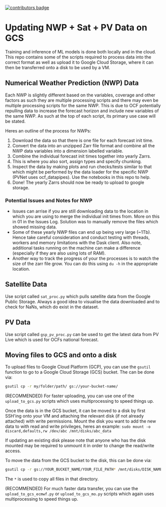 [![contributors badge](https://img.shields.io/github/contributors/openclimatefix/ocf-template?color=FFFFFF)](https://github.com/openclimatefix/ocf-template/graphs/contributors)

# Updating NWP + Sat + PV Data on GCS

Training and inference of ML models is done both locally and in the cloud. This repo contains some of the scripts required to process data into the correct format as well as upload it to Google Cloud Storage, where it can then be transferred onto a disk to be used by a VM.

## Numerical Weather Prediction (NWP) Data

Each NWP is slightly different based on the variables, coverage and other factors as such they are multiple processing scripts and there may even be multiple processing scripts for the same NWP. This is due to OCF potentially repulling data to increase the forecast horizon and include new variables of the same NWP. As such at the top of each script, its primary use case will be stated.

Heres an outline of the process for NWPs:

1. Download the data so that there is one file for each forecast init time.
2. Convert the data into an unzipped Zarr file format and combine all the NWP data variables into a dimension labelled variable.
3. Combine the individual forecast init times together into yearly Zarrs.
4. This is where you also sort, assign types and specify chunking.
5. Inspect the data by making plots and run checks/tests similar to that which might be performed by the data loader for the specific NWP (PVNet uses ocf_datapipes). Use the notebooks in this repo to help.
6. Done! The yearly Zarrs should now be ready to upload to google storage.

### Potential Issues and Notes for NWP

- Issues can arrise if you are still downloading data to the location in which you are using to merge the individual init times from. More on this in 01 in the Issues Log. Solution was to manually remove the files which showed missing data.
- Some of these yearly NWP files can end up being very large (~1Tb). Hence take careful consideration and conduct testing with threads, workers and memory limitations with the Dask client. Also note, additional tasks running on the machine can make a difference (especially if they are also using lots of RAM).
- Another way to track the progress of your the processes is to watch the size of the zarr file grow. You can do this using `du -h` in the appropriate location.

## Satellite Data

Use script called `sat_proc.py` which pulls satellite data from the Google Public Storage. Always a good idea to visualise the data downloaded and to check for NaNs, which do exist in the dataset.

## PV Data

Use script called `gsp_pv_proc.py` can be used to get the latest data from PV Live which is used for OCFs national forecast.

## Moving files to GCS and onto a disk

To upload files to Google Cloud Platform (GCP), you can use the `gsutil` function to go to a Google Cloud Storage (GCS) bucket. The can be done via:

```bash
gsutil cp -r my/folder/path/ gs://your-bucket-name/
```

(RECOMMENDED) For faster uploading, you can use one of the `upload_to_gcs.py` scripts which uses multiprocessing to speed things up.

Once the data is in the GCS bucket, it can be moved to a disk by first SSH'ing onto your VM and attaching the relevant disk (if not already attached) with write permissions. Mount the disk you want to add the new data to with read and write privileges, heres an example:
`sudo mount -o discard,defaults,rw /dev/abc /mnt/disks/abc_data`

If updating an existing disk please note that anyone who has the disk mounted may be required to unmount it in order to change the read/write access.

To move the data from the GCS bucket to the disk, this can be done via:

```bash
gsutil cp -r gs://YOUR_BUCKET_NAME/YOUR_FILE_PATH* /mnt/disks/DISK_NAME/folder
```

The `*` is used to copy all files in that directory.

(RECOMMENDED) For much faster data transfer, you can use the `upload_to_gcs_ecmwf.py` or `upload_to_gcs_mo.py` scripts which again uses multiprocessing to speed things up.
